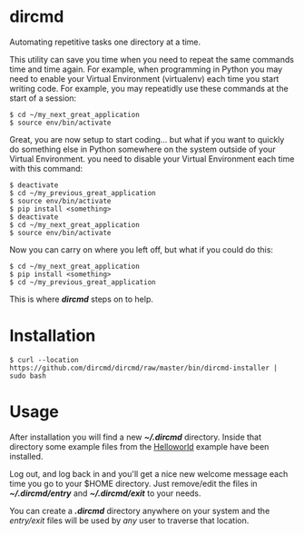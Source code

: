 # dircmd
Automating repetitive tasks one directory at a time.

This utility can save you time when you need to repeat the same commands time and time again. For example, when programming in Python you may need to enable your Virtual Environment (virtualenv) each time you start writing code. For example, you may repeatidly use these commands at the start of a session:

    $ cd ~/my_next_great_application
    $ source env/bin/activate

Great, you are now setup to start coding... but what if you want to quickly do something else in Python somewhere on the system outside of your Virtual Environment. 
you need to disable your Virtual Environment each time with this command:

    $ deactivate
    $ cd ~/my_previous_great_application
    $ source env/bin/activate
    $ pip install <something>
    $ deactivate
    $ cd ~/my_next_great_application
    $ source env/bin/activate

Now you can carry on where you left off, but what if you could do this:

    $ cd ~/my_next_great_application
    $ pip install <something>
    $ cd ~/my_previous_great_application


This is where _**dircmd**_ steps on to help.

# Installation

    $ curl --location https://github.com/dircmd/dircmd/raw/master/bin/dircmd-installer | sudo bash

# Usage

After installation you will find a new _**~/.dircmd**_ directory. Inside that directory some example files from the [Helloworld](https://github.com/dircmd/dircmd/tree/master/examples/helloworld) example have been installed.

Log out, and log back in and you'll get a nice new welcome message each time you go to your $HOME directory. Just remove/edit the files in _**~/.dircmd/entry**_ and _**~/.dircmd/exit**_ to your needs.

You can create a _**.dircmd**_ directory anywhere on your system and the _entry/exit_ files will be used by _any_ user to traverse that location.
